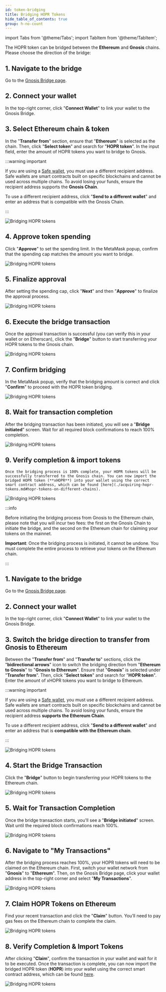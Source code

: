```yaml
---
id: token-bridging
title: Bridging HOPR Tokens
hide_table_of_contents: true
group: h-no-count
---
```


import Tabs from '@theme/Tabs';
import TabItem from '@theme/TabItem';

The HOPR token can be bridged between the **Ethereum** and **Gnosis** chains. Please choose the direction of the bridge:

<Tabs>
  <TabItem value="htoxh" label="Bridge HOPR (Ethereum) to xHOPR (Gnosis)">

## 1. Navigate to the bridge
   
   Go to the [Gnosis Bridge page](https://bridge.gnosischain.com).

## 2. Connect your wallet
   
   In the top-right corner, click "**Connect Wallet**" to link your wallet to the Gnosis Bridge.

## 3. Select Ethereum chain & token
   
   In the "**Transfer from**" section, ensure that "**Ethereum**" is selected as the chain. Then, click "**Select token**" and search for "**HOPR token**". In the input field, enter the amount of HOPR tokens you want to bridge to Gnosis.
   
   :::warning important

   If you are using a [Safe wallet](https://safe.global), you must use a different recipient address. Safe wallets are smart contracts built on specific blockchains and cannot be used across multiple chains. To avoid losing your funds, ensure the recipient address supports the **Gnosis Chain**.

   To use a different recipient address, click "**Send to a different wallet**" and enter an address that is compatible with the Gnosis Chain.
   
   :::

   ![Bridging HOPR tokens](/img/token/token-bridging-1.jpg)

## 4. Approve token spending
   
   Click "**Approve**" to set the spending limit. In the MetaMask popup, confirm that the spending cap matches the amount you want to bridge.

   ![Bridging HOPR tokens](/img/token/token-bridging-2.jpg)

## 5. Finalize approval
   
   After setting the spending cap, click "**Next**" and then "**Approve**" to finalize the approval process.

   ![Bridging HOPR tokens](/img/token/token-bridging-3.jpg)

## 6. Execute the bridge transaction
   
   Once the approval transaction is successful (you can verify this in your wallet or on Etherscan), click the "**Bridge**" button to start transferring your HOPR tokens to the Gnosis chain.

   ![Bridging HOPR tokens](/img/token/token-bridging-4.jpg)

## 7. Confirm bridging
   
   In the MetaMask popup, verify that the bridging amount is correct and click "**Confirm**" to proceed with the HOPR token bridging.

   ![Bridging HOPR tokens](/img/token/token-bridging-5.jpg)

## 8. Wait for transaction completion 
   
   After the bridging transaction has been initiated, you will see a "**Bridge initiated**" screen. Wait for all required block confirmations to reach 100% completion.

   ![Bridging HOPR tokens](/img/token/token-bridging-6.jpg)

## 9. Verify completion & import tokens 
   
    Once the bridging process is 100% complete, your HOPR tokens will be successfully transferred to the Gnosis chain. You can now import the bridged HOPR token (**xHOPR**) into your wallet using the correct smart contract address, which can be found [here](./acquiring-hopr-tokens.md#hopr-tokens-on-different-chains).

   ![Bridging HOPR tokens](/img/token/token-bridging-7.jpg)

  </TabItem>
  <TabItem value="xhtoh" label="Bridge xHOPR (Gnosis) to HOPR (Ethereum)">

:::info

Before initiating the bridging process from Gnosis to the Ethereum chain, please note that you will incur two fees: the first on the Gnosis Chain to initiate the bridge, and the second on the Ethereum chain for claiming your tokens on the mainnet.

**Important**: Once the bridging process is initiated, it cannot be undone. You must complete the entire process to retrieve your tokens on the Ethereum chain.

:::

## 1. Navigate to the bridge

   Go to the [Gnosis Bridge page](https://bridge.gnosischain.com).

## 2. Connect your wallet

   In the top-right corner, click "**Connect Wallet**" to link your wallet to the Gnosis Bridge.

## 3. Switch the bridge direction to transfer from Gnosis to Ethereum

   Between the "**Transfer from**" and "**Transfer to**" sections, click the "**bidirectional arrows**" icon to switch the bridging direction from "**Ethereum to Gnosis**" to "**Gnosis to Ethereum**". Ensure that "**Gnosis**" is selected under "**Transfer from**". Then, click "**Select token**" and search for "**HOPR token**". Enter the amount of xHOPR tokens you want to bridge to Ethereum.

   :::warning important

   If you are using a [Safe wallet](https://safe.global), you must use a different recipient address. Safe wallets are smart contracts built on specific blockchains and cannot be used across multiple chains. To avoid losing your funds, ensure the recipient address **supports the Ethereum Chain**.

   To use a different recipient address, click "**Send to a different wallet**" and enter an address that is **compatible with the Ethereum chain**.

   :::

   ![Bridging HOPR tokens](/img/token/token-bridging-to-mainnet-1.jpg)

## 4. Start the Bridge Transaction

   Click the "**Bridge**" button to begin transferring your HOPR tokens to the Ethereum chain.

   ![Bridging HOPR tokens](/img/token/token-bridging-to-mainnet-2.jpg)

## 5. Wait for Transaction Completion

   Once the bridge transaction starts, you'll see a "**Bridge initiated**" screen. Wait until the required block confirmations reach 100%.

   ![Bridging HOPR tokens](/img/token/token-bridging-to-mainnet-3.jpg)

## 6. Navigate to "My Transactions"
   
   After the bridging process reaches 100%, your HOPR tokens will need to be claimed on the Ethereum chain. First, switch your wallet network from "**Gnosis**" to "**Ethereum**". Then, on the Gnosis Bridge page, click your wallet address in the top-right corner and select "**My Transactions**".

   ![Bridging HOPR tokens](/img/token/token-bridging-to-mainnet-4.jpg)

## 7. Claim HOPR Tokens on Ethereum
   
   Find your recent transaction and click the "**Claim**" button. You’ll need to pay gas fees on the Ethereum chain to complete the claim.

   ![Bridging HOPR tokens](/img/token/token-bridging-to-mainnet-5.jpg)

## 8. Verify Completion & Import Tokens
   
   After clicking "**Claim**", confirm the transaction in your wallet and wait for it to be executed. Once the transaction is complete, you can now import the bridged HOPR token (**HOPR**) into your wallet using the correct smart contract address, which can be found [here](./acquiring-hopr-tokens.md#hopr-tokens-on-different-chains).

   ![Bridging HOPR tokens](/img/token/token-bridging-to-mainnet-6.jpg)

  </TabItem>
</Tabs>